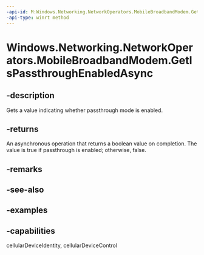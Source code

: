 ```yaml
---
-api-id: M:Windows.Networking.NetworkOperators.MobileBroadbandModem.GetIsPassthroughEnabledAsync
-api-type: winrt method
---
```


<!-- Method syntax.
public IAsyncOperation<bool> MobileBroadbandModem.GetIsPassthroughEnabledAsync()
-->

# Windows.Networking.NetworkOperators.MobileBroadbandModem.GetIsPassthroughEnabledAsync

## -description
Gets a value indicating whether passthrough mode is enabled.

## -returns
An asynchronous operation that returns a boolean value on completion. The value is true if passthrough is enabled; otherwise, false.

## -remarks

## -see-also

## -examples


## -capabilities
cellularDeviceIdentity, cellularDeviceControl
